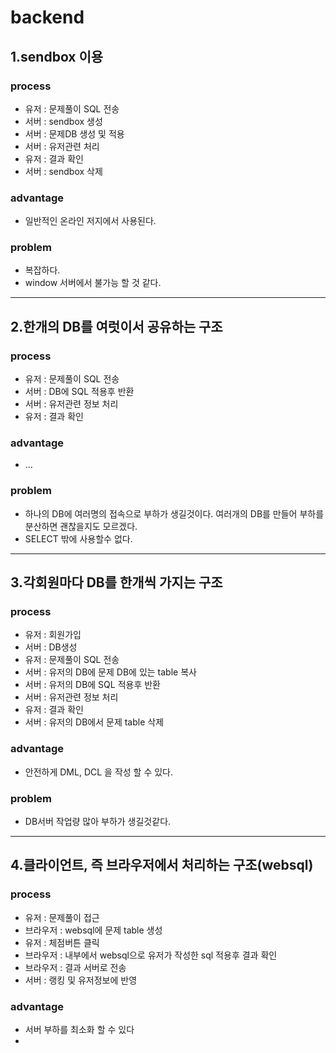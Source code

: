 # backend

## 1.sendbox 이용
### process
- 유저 : 문제풀이 SQL 전송
- 서버 : sendbox 생성
- 서버 : 문제DB 생성 및 적용
- 서버 : 유저관련 처리
- 유저 : 결과 확인
- 서버 : sendbox 삭제

### advantage
- 일반적인 온라인 저지에서 사용된다.

### problem
- 복잡하다.
- window 서버에서 불가능 할 것 같다.

---

## 2.한개의 DB를 여럿이서 공유하는 구조
### process
- 유저 : 문제풀이 SQL 전송
- 서버 : DB에 SQL 적용후 반환
- 서버 : 유저관련 정보 처리
- 유저 : 결과 확인

### advantage
- ...

### problem
- 하나의 DB에 여러명의 접속으로 부하가 생길것이다. 여러개의 DB를 만들어 부하를 분산하면 괜찮을지도 모르겠다.
- SELECT 밖에 사용할수 없다.

---

## 3.각회원마다 DB를 한개씩 가지는 구조

### process
- 유저 : 회원가입
- 서버 : DB생성
- 유저 : 문제풀이 SQL 전송
- 서버 : 유저의 DB에 문제 DB에 있는 table 복사
- 서버 : 유저의 DB에 SQL 적용후 반환
- 서버 : 유저관련 정보 처리
- 유저 : 결과 확인
- 서버 : 유저의 DB에서 문제 table 삭제

### advantage
- 안전하게 DML, DCL 을 작성 할 수 있다.

### problem
- DB서버 작업량 많아 부하가 생길것같다.

---

## 4.클라이언트, 즉 브라우저에서 처리하는 구조(websql)

### process
- 유저 : 문제풀이 접근
- 브라우저 : websql에 문제 table 생성
- 유저 : 체점버튼 클릭
- 브라우저 : 내부에서 websql으로 유저가 작성한 sql 적용후 결과 확인
- 브라우저 : 결과 서버로 전송
- 서버 : 랭킹 및 유저정보에 반영

### advantage
- 서버 부하를 최소화 할 수 있다
-